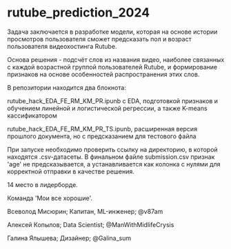 # rutube_prediction_2024
Задача заключается в разработке модели, которая на основе истории просмотров пользователя сможет предсказать пол и возраст пользователя видеохостинга Rutube.

Основа решения - подсчёт слов из названия видео, наиболее связанных с каждой возрастной группой пользователей Rutube, и формирование признаков на основе особенностей распространения этих слов.

В репозитории находится два блокнота:

rutube_hack_EDA_FE_RM_KM_PR.ipunb c EDA, подготовкой признаков и обучением линейной и логистической регрессии, а также K-means кассификатором

rutube_hack_EDA_FE_RM_KM_PR_TS.ipunb, расширенная версия прошлого документа, но с предсказанием для тестового файла

При запуске необходимо проверить ссылку на директорию, в которой находятся .csv-датасеты.
В финальном файле submission.csv признак 'age' не предсказывается, а устанавливается как колонка с нулями для корректной отправки в качестве решения.

14 место в лидерборде.

Команда 'Мои все хорошие'.

Всеволод Мисюрин; Капитан, ML-инженер; @v87am

Алексей Копылов; Data Scientist; @ManWithMidlifeCrysis

Галина Ялышева; Дизайнер; @Galina_sum
